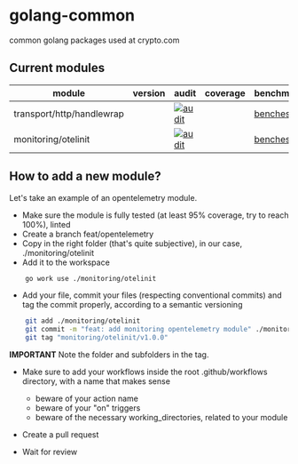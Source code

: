 # golang-common

common golang packages used at crypto.com

## Current modules

| module                      | version | audit | coverage | benchmarks |
|---|---|---|---|---|
| transport/http/handlewrap   | | [![audit](https://github.com/monacohq/golang-common/actions/workflows/transport_http_handlewrap.audit.yml/badge.svg)](https://github.com/monacohq/golang-common/actions/workflows/transport_http_handlewrap.audit.yml) | | [benches](https://turbo-winner-7f9425af.pages.github.io/transport/http/handlewrap) |
| monitoring/otelinit         | | [![audit](https://github.com/monacohq/golang-common/actions/workflows/monitoring_othelinit.audit.yml/badge.svg)](https://github.com/monacohq/golang-common/actions/workflows/monitoring_othelinit.audit.yml) | | [benches](https://turbo-winner-7f9425af.pages.github.io/monitoring/otelinit) |


## How to add a new module?

Let's take an example of an opentelemetry module.

- Make sure the module is fully tested (at least 95% coverage, try to reach 100%), linted
- Create a branch feat/opentelemetry
- Copy in the right folder (that's quite subjective), in our case, ./monitoring/otelinit
- Add it to the workspace

```bash
    go work use ./monitoring/otelinit
```

- Add your file, commit your files (respecting conventional commits) and tag the commit properly, according to a semantic versioning

```bash
    git add ./monitoring/otelinit
    git commit -m "feat: add monitoring opentelemetry module" ./monitoring/otelinit
    git tag "monitoring/otelinit/v1.0.0"
```

**IMPORTANT** Note the folder and subfolders in the tag.

- Make sure to add your workflows inside the root .github/workflows directory, with a name that makes sense
  - beware of your action name
  - beware of your "on" triggers
  - beware of the necessary working_directories, related to your module
  
- Create a pull request
- Wait for review
